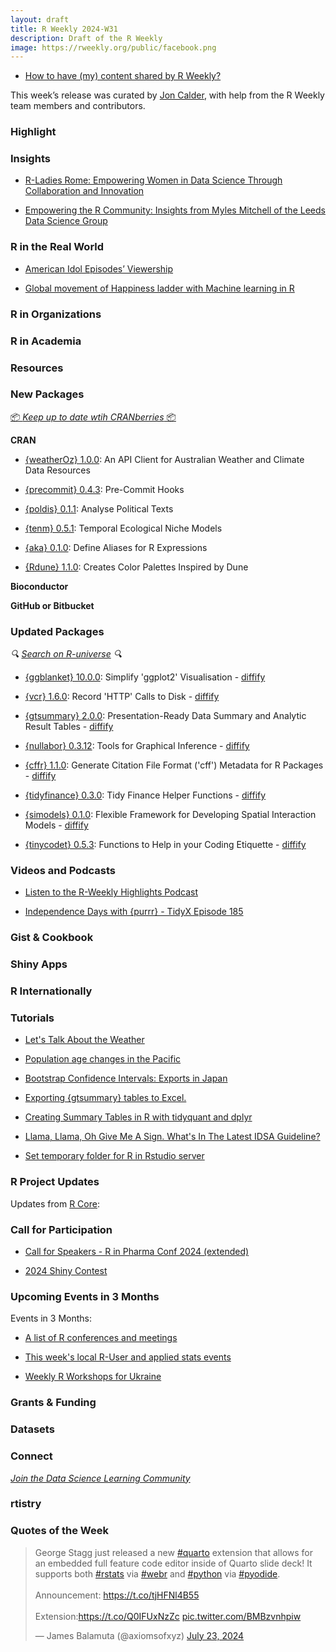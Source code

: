 ```yaml
---
layout: draft
title: R Weekly 2024-W31
description: Draft of the R Weekly
image: https://rweekly.org/public/facebook.png
---
```



+ [How to have (my) content shared by R Weekly?](https://github.com/rweekly/rweekly.org#how-to-have-my-content-shared-by-r-weekly)

This week’s release was curated by [Jon Calder](https://fosstodon.org/@jonmcalder), with help from the R Weekly team members and contributors.



### Highlight



### Insights

+ [R-Ladies Rome: Empowering Women in Data Science Through Collaboration and Innovation](https://www.r-consortium.org/blog/2024/07/26/r-ladies-rome-empowering-women-in-data-science-through-collaboration-and-innovation)

+ [Empowering the R Community: Insights from Myles Mitchell of the Leeds Data Science Group](https://www.r-consortium.org/blog/2024/07/22/empowering-the-r-community-insights-from-myles-mitchell-of-the-leeds-data-science-group)

### R in the Real World

+ [American Idol Episodes’ Viewership](https://aditya-dahiya.github.io/projects_presentations/data_vizs/tidy_american_idol.html)

+ [Global movement of Happiness ladder with Machine learning in R](https://www.jobnmadu.com/r-blog/2024-07-26-r-markdown/happiness/)

### R in Organizations



### R in Academia



### Resources



### New Packages

<!-- <p class="added-hostname"><a href="https://rweekly.org/live" target="_blank" class="externalLink">📦 <i>Go Live for More New Pkgs</i> 📦</a></p> --> 
<p class="added-hostname"><a href="https://dirk.eddelbuettel.com/cranberries/cran/new/" target="_blank" class="externalLink">📦 <i>Keep up to date wtih CRANberries</i> 📦</a></p>


**CRAN**

+ [{weatherOz} 1.0.0](https://cran.r-project.org/package=weatherOz): An API Client for Australian Weather and Climate Data Resources

+ [{precommit} 0.4.3](https://cran.r-project.org/package=precommit): Pre-Commit Hooks

+ [{poldis} 0.1.1](https://cran.r-project.org/package=poldis): Analyse Political Texts

+ [{tenm} 0.5.1](https://cran.r-project.org/package=tenm): Temporal Ecological Niche Models

+ [{aka} 0.1.0](https://cran.r-project.org/package=aka): Define Aliases for R Expressions

+ [{Rdune} 1.1.0](http://nvietto.rbind.io/blog/rdune2/): Creates Color Palettes Inspired by Dune

**Bioconductor**



**GitHub or Bitbucket**



### Updated Packages

<i>🔍 [Search on R-universe](https://r-universe.dev/search/) 🔍</i>

+ [{ggblanket} 10.0.0](https://cran.r-project.org/package=ggblanket): Simplify 'ggplot2' Visualisation - [diffify](https://diffify.com/R/ggblanket)

+ [{vcr} 1.6.0](https://cran.r-project.org/package=vcr): Record 'HTTP' Calls to Disk - [diffify](https://diffify.com/R/vcr)

+ [{gtsummary} 2.0.0](https://cran.r-project.org/package=gtsummary): Presentation-Ready Data Summary and Analytic Result Tables - [diffify](https://diffify.com/R/gtsummary)

+ [{nullabor} 0.3.12](https://cran.r-project.org/package=nullabor): Tools for Graphical Inference - [diffify](https://diffify.com/R/nullabor)

+ [{cffr} 1.1.0](https://cran.r-project.org/package=cffr): Generate Citation File Format ('cff') Metadata for R Packages - [diffify](https://diffify.com/R/cffr)

+ [{tidyfinance} 0.3.0](https://cran.r-project.org/package=tidyfinance): Tidy Finance Helper Functions - [diffify](https://diffify.com/R/tidyfinance)

+ [{simodels} 0.1.0](https://cran.r-project.org/package=simodels): Flexible Framework for Developing Spatial Interaction Models - [diffify](https://diffify.com/R/simodels)

+ [{tinycodet} 0.5.3](https://cran.r-project.org/package=tinycodet): Functions to Help in your Coding Etiquette - [diffify](https://diffify.com/R/tinycodet)

### Videos and Podcasts

+ [Listen to the R-Weekly Highlights Podcast](https://serve.podhome.fm/r-weekly-highlights)

+ [Independence Days with {purrr} - TidyX Episode 185](https://www.youtube.com/watch?v=FYE5RiUyXUU)

### Gist & Cookbook



### Shiny Apps



### R Internationally



### Tutorials

+ [Let's Talk About the Weather](https://jcarroll.com.au/2024/07/27/let-s-talk-about-the-weather/)

+ [Population age changes in the Pacific](https://freerangestats.info/blog/2024/07/27/aging-pacific)

+ [Bootstrap Confidence Intervals: Exports in Japan](https://datageeek.com/2024/07/22/bootstrap-confidence-intervals-exports-in-japan/)

+ [Exporting {gtsummary} tables to Excel.](https://www.pipinghotdata.com/posts/2024-07-26-gtsummary-to-excel)

+ [Creating Summary Tables in R with tidyquant and dplyr](https://www.spsanderson.com/steveondata/posts/2024-07-26/)

+ [Llama, Llama, Oh Give Me A Sign. What's In The Latest IDSA Guideline?](https://www.kenkoonwong.com/blog/llm-rag/)

+ [Set temporary folder for R in Rstudio server](https://fortune9.netlify.app/2024/07/26/r-set-temporary-folder-for-r-in-rstudio-server/)

<!--<div class="post-more-begin></div><div class="post-more-end"></div>-->

### R Project Updates

Updates from [R Core](http://developer.r-project.org/blosxom.cgi/R-devel/NEWS):

### Call for Participation

+ [Call for Speakers - R in Pharma Conf 2024 (extended)](https://sessionize.com/rpharma/)

+ [2024 Shiny Contest](https://posit.co/blog/announcing-the-2024-shiny-contest/)

### Upcoming Events in 3 Months

Events in 3 Months:

+ [A list of R conferences and meetings](https://jumpingrivers.github.io/meetingsR/events.html)

+ [This week's local R-User and applied stats events](https://community.rstudio.com/c/irl)

+ [Weekly R Workshops for Ukraine](https://sites.google.com/view/dariia-mykhailyshyna/main/r-workshops-for-ukraine)

### Grants & Funding


### Datasets


### Connect

<i>[Join the Data Science Learning Community](https://DSLC.io/)</i>

### rtistry


### Quotes of the Week

<blockquote class="twitter-tweet"><p lang="en" dir="ltr">George Stagg just released a new <a href="https://twitter.com/hashtag/quarto?src=hash&amp;ref_src=twsrc%5Etfw">#quarto</a> extension that allows for an embedded full feature code editor inside of Quarto slide deck! It supports both <a href="https://twitter.com/hashtag/rstats?src=hash&amp;ref_src=twsrc%5Etfw">#rstats</a> via <a href="https://twitter.com/hashtag/webr?src=hash&amp;ref_src=twsrc%5Etfw">#webr</a> and <a href="https://twitter.com/hashtag/python?src=hash&amp;ref_src=twsrc%5Etfw">#python</a> via <a href="https://twitter.com/hashtag/pyodide?src=hash&amp;ref_src=twsrc%5Etfw">#pyodide</a>.<br><br>Announcement: <a href="https://t.co/tjHFNl4B55">https://t.co/tjHFNl4B55</a><br><br>Extension:<a href="https://t.co/Q0IFUxNzZc">https://t.co/Q0IFUxNzZc</a> <a href="https://t.co/BMBzvnhpiw">pic.twitter.com/BMBzvnhpiw</a></p>&mdash; James Balamuta (@axiomsofxyz) <a href="https://twitter.com/axiomsofxyz/status/1815802727869358412?ref_src=twsrc%5Etfw">July 23, 2024</a></blockquote> <script async src="https://platform.twitter.com/widgets.js" charset="utf-8"></script>
